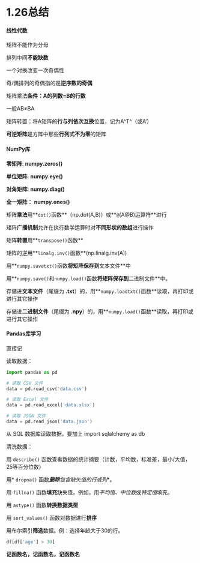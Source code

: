 # 1.26总结

#### 线性代数

矩阵不能作为分母

排列中间**不能缺数**

一个对换改变一次奇偶性

奇/偶排列的奇偶指的是**逆序数的奇偶**

矩阵乘法**条件：A的列数=B的行数**

一般AB$\not=$BA

矩阵转置：将A矩阵的**行与列依次互换**位置，记为A^T^（或A‘）

**可逆矩阵**是方阵中那些**行列式不为零**的矩阵

#### NumPy库

**零矩阵**:	**numpy.zeros()**

**单位矩阵**:	**numpy.eye()**

**对角矩阵**:	**numpy.diag()**

**全一矩阵：**	**numpy.ones()**

矩阵**乘法**用**`dot()`函数**（np.dot(A,B)）或**`@`(A@B)运算符**进行

矩阵**广播机制**允许在执行数学运算时对**不同形状的数组**进行操作

矩阵**转置**用**`transpose()`函数**

矩阵的逆用**`linalg.inv()`函数**(np.linalg.inv(A))

用**`numpy.savetxt()`函数**将矩阵保存到**文本文件**中

用**`numpy.save()`和`numpy.load()`函数**将矩阵保存到**二进制文件**中。

存储进**文本文件**（尾缀为 **.txt**）的，用**`numpy.loadtxt()`函数**读取，再打印或进行其它操作

存储进**二进制文件**（尾缀为 **.npy**）的，用**`numpy.load()`函数**读取，再打印或进行其它操作

#### Pandas库学习

直接记

读取数据：


```python
import pandas as pd

# 读取 CSV 文件
data = pd.read_csv('data.csv')

# 读取 Excel 文件
data = pd.read_excel('data.xlsx')

# 读取 JSON 文件
data = pd.read_json('data.json')
```

从 SQL 数据库读取数据，要加上   import sqlalchemy as db

清洗数据：

用 `describe()` 函数查看数据的统计摘要（计数，平均数，标准差，最小/大值，25等百分位数）

用* `dropna()` 函数***删除**包含缺失值的**行**或**列**。

用 `fillna()` 函数**填充**缺失值。例如，用*平均值、中位数*或*特定值*填充。

用 `astype()` 函数**转换数据类型**

用 `sort_values()` 函数对数据进行**排序**

用布尔索引**筛选**数据。例：选择年龄大于30的行。


```python
df[df['age'] > 30]
```

**记函数名，记函数名，记函数名**